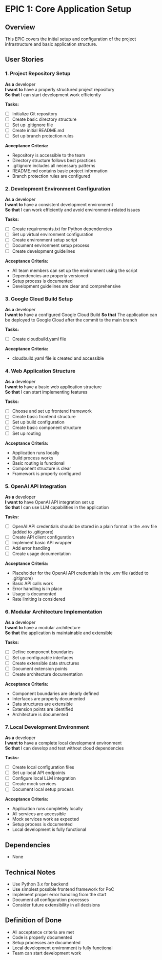 # EPIC 1: Core Application Setup

## Overview
This EPIC covers the initial setup and configuration of the project infrastructure and basic application structure.

## User Stories

### 1. Project Repository Setup
**As a** developer  
**I want to** have a properly structured project repository  
**So that** I can start development work efficiently

**Tasks:**
- [ ] Initialize Git repository
- [ ] Create basic directory structure
- [ ] Set up .gitignore file
- [ ] Create initial README.md
- [ ] Set up branch protection rules

**Acceptance Criteria:**
- Repository is accessible to the team
- Directory structure follows best practices
- .gitignore includes all necessary patterns
- README.md contains basic project information
- Branch protection rules are configured

### 2. Development Environment Configuration
**As a** developer  
**I want to** have a consistent development environment  
**So that** I can work efficiently and avoid environment-related issues

**Tasks:**
- [ ] Create requirements.txt for Python dependencies
- [ ] Set up virtual environment configuration
- [ ] Create environment setup script
- [ ] Document environment setup process
- [ ] Create development guidelines

**Acceptance Criteria:**
- All team members can set up the environment using the script
- Dependencies are properly versioned
- Setup process is documented
- Development guidelines are clear and comprehensive

### 3. Google Cloud Build Setup
**As a** developer  
**I want to** have a configured Google Cloud Build
**So that** The application can be deployed to Google Cloud after the commit to the main branch

**Tasks:**
- [ ] Create cloudbuild.yaml file

**Acceptance Criteria:**
- cloudbuild.yaml file is created and accessible

### 4. Web Application Structure
**As a** developer  
**I want to** have a basic web application structure  
**So that** I can start implementing features

**Tasks:**
- [ ] Choose and set up frontend framework
- [ ] Create basic frontend structure
- [ ] Set up build configuration
- [ ] Create basic component structure
- [ ] Set up routing

**Acceptance Criteria:**
- Application runs locally
- Build process works
- Basic routing is functional
- Component structure is clear
- Framework is properly configured

### 5. OpenAI API Integration
**As a** developer  
**I want to** have OpenAI API integration set up  
**So that** I can use LLM capabilities in the application

**Tasks:**
- [ ] OpenAI API credentials should be stored in a plain format in the .env file (added to .gitignore)
- [ ] Create API client configuration
- [ ] Implement basic API wrapper
- [ ] Add error handling
- [ ] Create usage documentation

**Acceptance Criteria:**
- Placeholder for the OpenAI API credentials in the .env file (added to .gitignore)
- Basic API calls work
- Error handling is in place
- Usage is documented
- Rate limiting is considered

### 6. Modular Architecture Implementation
**As a** developer  
**I want to** have a modular architecture  
**So that** the application is maintainable and extensible

**Tasks:**
- [ ] Define component boundaries
- [ ] Set up configurable interfaces
- [ ] Create extensible data structures
- [ ] Document extension points
- [ ] Create architecture documentation

**Acceptance Criteria:**
- Component boundaries are clearly defined
- Interfaces are properly documented
- Data structures are extensible
- Extension points are identified
- Architecture is documented

### 7. Local Development Environment
**As a** developer  
**I want to** have a complete local development environment  
**So that** I can develop and test without cloud dependencies

**Tasks:**
- [ ] Create local configuration files
- [ ] Set up local API endpoints
- [ ] Configure local LLM integration
- [ ] Create mock services
- [ ] Document local setup process

**Acceptance Criteria:**
- Application runs completely locally
- All services are accessible
- Mock services work as expected
- Setup process is documented
- Local development is fully functional

## Dependencies
- None

## Technical Notes
- Use Python 3.x for backend
- Use simplest possible frontend framework for PoC
- Implement proper error handling from the start
- Document all configuration processes
- Consider future extensibility in all decisions

## Definition of Done
- All acceptance criteria are met
- Code is properly documented
- Setup processes are documented
- Local development environment is fully functional
- Team can start development work 